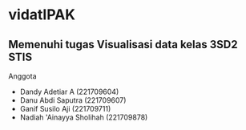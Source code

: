# vidatIPAK
## Memenuhi tugas Visualisasi data kelas 3SD2 STIS
Anggota
- Dandy Adetiar A (221709604)
- Danu Abdi Saputra (221709607)
- Ganif Susilo Aji (221709711)
- Nadiah 'Ainayya Sholihah (221709878)
